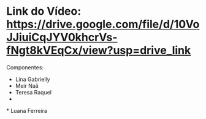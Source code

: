 # Link do Vídeo: https://drive.google.com/file/d/10VoJJiuiCqJYV0khcrVs-fNgt8kVEqCx/view?usp=drive_link

Componentes:
* Lina Gabrielly
* Meir Naã
* Teresa Raquel
* 
* Luana Ferreira
